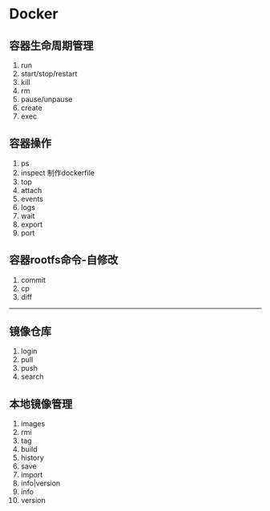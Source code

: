 # Docker

## 容器生命周期管理

1. run
2. start/stop/restart
3. kill
4. rm
5. pause/unpause
6. create
7. exec

## 容器操作

1. ps
2. inspect  制作dockerfile
3. top
4. attach
5. events
6. logs
7. wait
8. export
9. port

## 容器rootfs命令-自修改

1. commit
2. cp
3. diff

----

## 镜像仓库

1. login
2. pull
3. push
4. search

## 本地镜像管理

1. images
2. rmi
3. tag
4. build
5. history
6. save
7. import
8. info|version
9. info
10. version